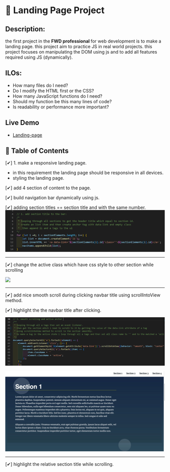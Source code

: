 # 🎯 Landing Page Project

## Description:
the first project in the <b>FWD professional  </b> for web development is to make a landing page. this project aim to practice JS in real world projects. this project focuses on manipulating the DOM using js and to add all features required using JS (dynamically).

## ILOs:
- How many files do I need?
- Do I modify the HTML first or the CSS?
- How many JavaScript functions do I need?
- Should my function be this many lines of code?
- Is readability or performance more important?

## Live Demo
- <a href="https://ziad-shaaban.github.io/landing-page/" target="_blank"> Landing-page</a>

## 📃 Table of Contents

[✔] 1. make a responsive landing page.
- in this requirement the landing page should be responsive in all devices.
- styling the landing page. 

[✔] add 4 section of content to the page.

[✔] build navigation bar dynamically using js.

[✔] adding section titles == section title and with the same number.
![](images/section-title.png)
<hr/>

[✔] change the active class which have css style to other section while scrolling

![](images/active-state.gif)

<hr>

[✔] add nice smooth scroll during clicking navbar title using scrollIntoView method.

[✔] highlight the the navbar title after clicking.

![](images/smooth-scrolling.png)

![](images/scroll-to-section.gif)
<hr>

[✔] highlight the relative section title while scrolling.
